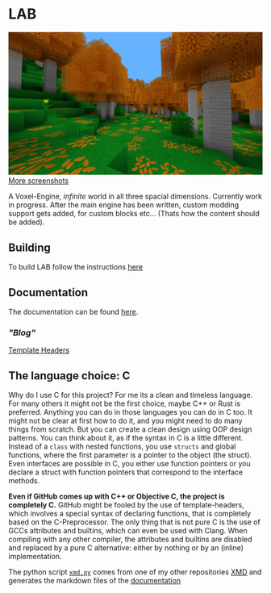 # LAB

![Newest Screenshot](screenshots/024.png)
[More screenshots](screenshots/screenshots.md)

A Voxel-Engine, *infinite* world in all three spacial dimensions. Currently
work in progress. After the main engine has been written, custom modding
support gets added, for custom blocks etc... (Thats how the content should be
added).

## Building
To build LAB follow the instructions [here](setup-dev.md)

## Documentation
The documentation can be found [here](doc/table.md).

### *"Blog"*
[Template Headers](doc/topic-template-headers.md)

## The language choice: C

Why do I use C for this project? For me its a clean and timeless language.
For many others it might not be the first choice, maybe C++ or Rust is 
preferred. Anything you can do in those languages you can do in C too. It
might not be clear at first how to do it, and you might need to do many things
from scratch. But you can create a clean design using OOP design patterns.
You can think about it, as if the syntax in C is a little different. Instead
of a `class` with nested functions, you use `structs` and global functions,
where the first parameter is a pointer to the object (the struct). Even
interfaces are possible in C, you either use function pointers or you declare
a struct with function pointers that correspond to the interface methods.

**Even if GitHub comes up with C++ or Objective C, the project is completely C.**
GitHub might be fooled by the use of template-headers, which involves a special
syntax of declaring functions, that is completely based on the C-Preprocessor.
The only thing that is not pure C is the use of GCCs attributes and builtins,
which can even be used with Clang. When compiling with any other compiler,
the attributes and builtins are disabled and replaced by a pure C alternative:
either by nothing or by an (inline) implementation.

The python script [`xmd.py`](xmd.py) comes from one of my other repositories
[XMD](https://github.com/manuel-fischer/XMD) and generates the markdown files
of the [documentation](doc/table.md)
